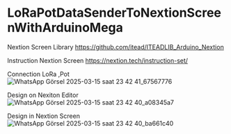 # LoRaPotDataSenderToNextionScreenWithArduinoMega

Nextion Screen Library 
https://github.com/itead/ITEADLIB_Arduino_Nextion


Instruction Nextion Screen
https://nextion.tech/instruction-set/


Connection LoRa ,Pot
![WhatsApp Görsel 2025-03-15 saat 23 42 41_67567776](https://github.com/user-attachments/assets/e32d6009-4ee1-40c5-aee9-1b4ef900ecd8)

Design on Nexiton Editor
![WhatsApp Görsel 2025-03-15 saat 23 42 40_a08345a7](https://github.com/user-attachments/assets/a846d608-b7a7-486d-8e1b-7e3d5e61c4af)

Design in Nextion Screen
![WhatsApp Görsel 2025-03-15 saat 23 42 40_ba661c40](https://github.com/user-attachments/assets/da402fbd-09f1-4a0a-8a09-bd5f4b1145f1)



